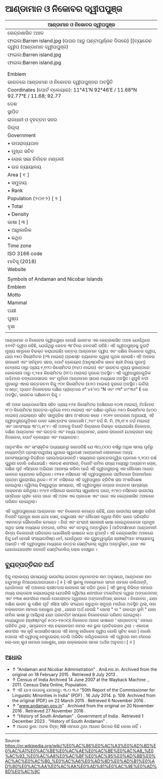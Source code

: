 # ଆଣ୍ଡାମାନ ଓ ନିକୋବର ଦ୍ୱୀପପୁଞ୍ଜ

| ଆଣ୍ଡାମାନ ଓ ନିକୋବର ଦ୍ୱୀପପୁଞ୍ଜ |
| --- |
| କେନ୍ଦ୍ରଶାସିତ ଅଞ୍ଚଳ |
| ଫାଇଲ:Barren island.jpg (ଉପର ଆଡୁ ଘଣ୍ଟାଘୂର୍ଣ୍ଣନ ଦିଗରେ) [[ବ୍ୟାରେନ ଦ୍ୱୀପ (ଆଣ୍ଡାମାନ ଦ୍ୱୀପପୁଞ୍ଜ)|ବ୍ୟାରେନ ଦ୍ୱୀପ], ରୋସ ଏବଂ ସ୍ମିଥ ଦ୍ୱୀପପର ବେଳାଭୂମି; ଆଣ୍ଡାମାନ ଦ୍ୱୀପରେ ସୂର୍ଯ୍ୟାସ୍ତ; ଆଣ୍ଡାମାନରେ ଡାଇଭିଂ |
| ଫାଇଲ:Barren island.jpg |
| ଫାଇଲ:Barren island.jpg |
|  |
|  |
| Emblem |
| ଭାରତରେ ଆଣ୍ଡାମାନ ଓ ନିକୋବର ଦ୍ୱୀପପୁଞ୍ଜର ଅବସ୍ଥିତି |
| Coordinates (ପୋର୍ଟ ବ୍ଲେୟାର): 11°41′N 92°46′E / 11.68°N 92.77°E / 11.68; 92.77 |
| ଦେଶ |
| ସ୍ଥାପିତ |
| ରାଜଧାନୀ ଓ ବୃହତ୍ତମ ସହର |
| ଜିଲ୍ଲା |
| Government |
| • ଉପରାଜ୍ୟପାଳ |
| • ମୁଖ୍ଯ ସଚିବ |
| • ଲୋକ ସଭା ନିର୍ବାଚନ ମଣ୍ଡଳୀ |
| • ଉଚ୍ଚ ନ୍ୟାୟାଳୟ |
| Area [ ୧ ] |
| • ସମୁଦାୟ |
| • Rank |
| Population (୨୦୧୨) [ ୨ ] |
| • Total |
| • Density |
| ଭାଷା [ ୩ ] |
| • ଆଧିକାରିକ |
| • କଥିତ |
| Time zone |
| ISO 3166 code |
| ମାବିସୂ (2018) |
| Website |
|  |
| Symbols of Andaman and Nicobar Islands |
| Emblem |
| Motto |
| Mammal |
| ପକ୍ଷୀ |
| ପୁଷ୍ପ |
| ବୃକ୍ଷ |
|  |

ଆଣ୍ଡାମାନ ଓ ନିକୋବର ଦ୍ୱୀପପୁଞ୍ଜ ହେଉଛି ଭାରତର ଏକ କେନ୍ଦ୍ରଶାସିତ ଅଞ୍ଚଳ ଯେଉଁଥିରେ ୫୭୨ଟି ଦ୍ୱୀପ ରହିଛି, ଯେଉଁଥିରୁ କେବଳ ୩୮ଟିରେ ଜନବସତି ରହିଛି। ଏହି ଦ୍ୱୀପପୁଞ୍ଜକୁ ଦୁଇଟି ମୁଖ୍ୟ ସମୂହରେ ବିଭକ୍ତ କରାଯାଇଛିଃ ଉତ୍ତର ଆଣ୍ଡାମାନ ଦ୍ୱୀପ ଏବଂ ଦକ୍ଷିଣ ନିକୋବର ଦ୍ୱୀପ, ଯାହା ୧୫୦ କିଲୋମିଟର (୯୩ ମାଇଲ) ପ୍ରଶସ୍ତ ଚ୍ୟାନେଲ ଦ୍ୱାରା ପୃଥକ ହୋଇଛି। ଏହି ଅଞ୍ଚଳର ରାଜଧାନୀ ଏବଂ ସର୍ବବୃହତ ସହର, ପୋର୍ଟ ବ୍ଲେୟାର (ଆନୁଷ୍ଠାନିକ ଭାବେ ଶ୍ରୀ ବିଜୟ ପୁରମ୍) ଚେନ୍ନାଇ ଠାରୁ ପ୍ରାୟ ୧,୧୯୦ କିଲୋମିଟର (୭୪୦ ମାଇଲ) ଏବଂ ଭାରତର ମୁଖ୍ୟ ଭୂଖଣ୍ଡରେ କୋଲକାତା ଠାରୁ ୧,୨୫୫ କିଲୋମିଟର (୭୮୦ ମାଇଲ) ଦୂରରେ ଅବସ୍ଥିତ। ଏହି ଦ୍ୱୀପପୁଞ୍ଜଗୁଡ଼ିକ ପଶ୍ଚିମରେ ବଙ୍ଗୋପସାଗର ଏବଂ ପୂର୍ବରେ ଆଣ୍ଡାମାନ ସାଗର ମଧ୍ୟରେ ଅବସ୍ଥିତ। ହୁଗୁଳି ନଦୀ ମୁହାଣରୁ ଏହାର ଉତ୍ତରତମ ବିନ୍ଦୁ ୯୦୧ କିଲୋମିଟର (୫୬୦ ମାଇଲ) ଦୂରରେ ଅବସ୍ଥିତ। ଇନ୍ଦିରା ପଏଣ୍ଟ, ଗ୍ରେଟ ନିକୋବରର ଦକ୍ଷିଣ ପ୍ରାନ୍ତରେ ୬° ୪୫'୧୦ "N ଏବଂ ୯୩° ୪୯'୩୬" E ରେ ଅବସ୍ଥିତ, ଭାରତର ଦକ୍ଷିଣତମ ବିନ୍ଦୁ ।

ଏହି ଅଞ୍ଚଳ ଇଣ୍ଡୋନେସିଆ ସହିତ ପ୍ରାୟ ୧୬୫ କିଲୋମିଟର (ଦକ୍ଷିଣରେ ୧୦୩ ମାଇଲ), ମିଆଁମାର ୨୮୦ କିଲୋମିଟର (ଉତ୍ତର-ପୂର୍ବରେ ୧୭୦ ମାଇଲ) ଏବଂ ଦକ୍ଷିଣ-ପୂର୍ବରେ ୬୫୦ କିଲୋମିଟର (୪୦୦ ମାଇଲ) ଥାଇଲାଣ୍ଡ ସହିତ ସାମୁଦ୍ରିକ ସୀମା ଅଂଶୀଦାର କରେ । ୨୦୧୧ ଜନଗଣନା ଅନୁଯାୟୀ, ଏହି ଦ୍ୱୀପପୁଞ୍ଜଗୁଡ଼ିକର ମୋଟ କ୍ଷେତ୍ରଫଳ ପାଖାପାଖି ୮,୨୪୯ ବର୍ଗ କି. ମି. (୩,୧୮୫ ବର୍ଗ ମାଇଲ) ଏବଂ ଜନସଂଖ୍ୟା ୩୮୦,୫୮୧। ଏହି ଅଞ୍ଚଳକୁ ତିନୋଟି ଜିଲ୍ଲାରେ ବିଭକ୍ତ କରାଯାଇଛିଃ ନିକୋବର, ଦକ୍ଷିଣ ଆଣ୍ଡାମାନ ଏବଂ ଉତ୍ତର ଏବଂ ମଧ୍ୟ ଆଣ୍ଡାମାନ, ଯାହାର ରାଜଧାନୀ ଯଥାକ୍ରମେ କାର୍ ନିକୋବର, ପୋର୍ଟ ବ୍ଲେୟାର ଏବଂ ମାୟାବନ୍ଦର।

ଆନୁବଂଶିକ ଏବଂ ସାଂସ୍କୃତିକ ଅଧ୍ୟୟନରୁ ଜଣାପଡିଛି ଯେ ୩୦,୦୦୦ ବର୍ଷରୁ ଅଧିକ ସମୟ ପୂର୍ବରୁ ମଧ୍ୟବର୍ତ୍ତୀ ପ୍ରସ୍ତରଯୁଗୀୟ ଯୁଗରେ ସ୍ୱଦେଶୀ ଆଣ୍ଡାମାନୀ ଲୋକମାନେ ଅନ୍ୟ ଜନସଂଖ୍ୟାଠାରୁ ବିଚ୍ଛିନ୍ନ ହୋଇଥାଇପାରନ୍ତି। ସଭ୍ୟତାର ପ୍ରତ୍ନତାତ୍ତ୍ୱିକ ପ୍ରମାଣ ୨,୨୦୦ ବର୍ଷ ପୁରୁଣା ବୋଲି ଦର୍ଶାଯାଇଛି। ଏକାଦଶ ଶତାବ୍ଦୀରେ, ତିନୋଟି ତାମିଲ ରାଜ୍ୟ ମଧ୍ୟରୁ ଅନ୍ୟତମ ଚୋଳ, ଦକ୍ଷିଣ ପୂର୍ବ ଏସିଆରେ ଅଭିଯାନ ଆରମ୍ଭ କରିବା ପାଇଁ ଏହି ଦ୍ୱୀପପୁଞ୍ଜକୁ ଏକ ନୌସେନା ଆଧାର ଭାବରେ ବ୍ୟବହାର କରିଥିଲେ। ୧୭୫୫ ମସିହାରେ ଏହି ଦ୍ୱୀପପୁଞ୍ଜରେ ପହଞ୍ଚିବାରେ ଦିନାମାର୍ମାନେ ପ୍ରଥମ ୟୁରୋପୀୟ ଥିଲେ। ୧୮୬୮ ମସିହାରେ ଏହି ଦ୍ୱୀପପୁଞ୍ଜ ବ୍ରିଟିଶ ରାଜ ଅଂଶବିଶେଷ ହୋଇଥିଲା। ଦ୍ୱିତୀୟ ବିଶ୍ୱଯୁଦ୍ଧ ସମୟରେ, ଏହି ଦ୍ୱୀପପୁଞ୍ଜ ଉପରେ ଜାପାନର ସାମ୍ରାଜ୍ୟ ଆକ୍ରମଣ କରିଥିଲା। ୧୯୪୭ ମସିହାରେ ଭାରତୀୟ ସ୍ୱାଧୀନତା ପରେ, ୧୯୫୦ ମସିହାରେ ଭାରତୀୟ ସମ୍ବିଧାନ ଗୃହୀତ ହେବା ପରେ ଏହି ଅଞ୍ଚଳ ଏକ ପ୍ରଦେଶ ଏବଂ ପରେ ଏକ କେନ୍ଦ୍ରଶାସିତ ଅଞ୍ଚଳରେ ପରିଣତ ହୋଇଥିଲା।

ଏହି ଦ୍ୱୀପପୁଞ୍ଜରେ ଆଣ୍ଡାମାନ ଏବଂ ନିକୋବର କମାଣ୍ଡ ରହିଛି, ଯାହା ଭାରତୀୟ ସଶସ୍ତ୍ର ବାହିନୀ ତିନୋଟି ପ୍ରମୁଖ ଶାଖା ଯଥା ସେନା, ବାୟୁସେନା ଏବଂ ନୌସେନା ଦ୍ୱାରା ମିଳିତ ଭାବେ ପରିଚାଳିତ ଏକମାତ୍ର ଭୌଗୋଳିକ କମାଣ୍ଡ । ହିନ୍ଦୀ ଏବଂ ଇଂରାଜୀ ସରକାରୀ ଭାଷା ହୋଇଥିବାବେଳେ ପ୍ରମୁଖ କଥିତ ଭାଷା ମଧ୍ୟରେ ବଙ୍ଗଳା, ତାମିଲ ଏବଂ ତେଲୁଗୁ ଅନ୍ତର୍ଭୁକ୍ତ | ଆଦିବାସୀମାନେ ଆଣ୍ଡାମାନୀ କିମ୍ବା ନିକୋବାରୀ ପରିବାରର ଯେକୌଣସି ଭାଷାରେ କଥା ହୁଅନ୍ତି। ଏହି କେନ୍ଦ୍ରଶାସିତ ଅଞ୍ଚଳରେ ହିନ୍ଦୁ ଧର୍ମ ହେଉଛି ସଂଖ୍ୟାଗରିଷ୍ଠ ଧର୍ମ, ଯେଉଁଥିରେ ଏକ ଗୁରୁତ୍ୱପୂର୍ଣ୍ଣ ଖ୍ରୀଷ୍ଟିଆନ ସଂଖ୍ୟାଲଘୁ ଅଛନ୍ତି। ଏହି ଦ୍ୱୀପପୁଞ୍ଜ ମଧ୍ୟରେ ଉତ୍ତର ସେଣ୍ଟିନେଲ୍ ଦ୍ୱୀପ ଅନ୍ତର୍ଭୁକ୍ତ, ଯାହା ଏକ ଯୋଗାଯୋଗହୀନ ଜନଜାତି ସେଣ୍ଟିନେଲିଜ୍ ଲୋକ ବାସସ୍ଥାନ ।

## ବ୍ୟୁତ୍ପତ୍ତିଗତ ଅର୍ଥ

ହିନ୍ଦୁ ମହାକାବ୍ୟ ରାମାୟଣରୁ ଭାରତୀୟ ଭଗବାନ ହନୁମାନଙ୍କ ନାମ ଅନୁସାରେ, ଆଣ୍ଡାମାନ ନାମ ହନ୍ଦୁମାନରୁ ନିଆଯାଇଥାଇପାରେ। [ ୫ ] ଏହି ସ୍ଥାନକୁ ମାଳୟମାନେ ସମାନ ନାମରେ ଡାକିଥାନ୍ତି, ଯେଉଁମାନେ ଏହି ଅଞ୍ଚଳରେ କ୍ରୀତଦାସ କାରବାର ସହ ଜଡ଼ିତ ଥିଲେ | ଏହି ସ୍ଥାନକୁ ବିଭିନ୍ନ ନାମରେ ମଧ୍ୟ ଉଲ୍ଲେଖ କରାଯାଇଥିଲା ଯେପରିକି ଦ୍ୱିତୀୟ ଶତାବ୍ଦୀରେ ଟଲେମିଙ୍କ ଦ୍ୱାରା ଅଙ୍ଗଡେମାନ୍ ଏବଂ ୧୩ଶ ଶତାବ୍ଦୀରେ ମାର୍କୋ ପୋଲୋଙ୍କ ଦ୍ୱାରରେ ଅଙ୍ଗମାନିଆନ୍ ଭାବରେ । ନିକୋବର , ଯାହା ଦକ୍ଷିଣ ଭାରତ କୁ ଦକ୍ଷିଣ ପୂର୍ବ ଏସିଆ ସହିତ ସଂଯୋଗ କରୁଥିବା ସମୁଦ୍ର ମାର୍ଗରେ ଅବସ୍ଥିତ ଥିଲା, ତାହା ନକ୍କାବରମ ନାମରେ ଜଣାଶୁଣା ଥିଲା , ଯାହାର ଅର୍ଥ ହେଉଛି " ଖୋଲା " ବା " ଉଲଗ୍ନ ଭୂମି " ଯାହା ତାମିଲ ଭାଷା ରୁ ଆସିଥିଲା ଯାହା ପରବର୍ତ୍ତୀ ସମୟରେ ନିକୋବରରେ ପରିଣତ ହୋଇଥିଲା। ମଧ୍ୟଯୁଗର (ଖ୍ରୀଷ୍ଟପୂର୍ବ ୫୦୦-୧୫୦୦) ନିକୋବର ଆରବ ଭାଷାରେ ' ଲାନ୍ଖାବଟସ୍ ' ନାମରେ ପରିଚିତ ଥିଲା , ସମ୍ଭବତଃ ଏହା ନକ୍କାବରମ ନାମର ଏକ ଭୁଲ ପ୍ରତିଲେଖନ ଥିଲା । ଏକାଦଶ ଶତାବ୍ଦୀର ଏକ କୃତି କଥାସରିତସାଗର ଏହି ନାମକୁ ନାରିକେଳ ଦ୍ୱୀପ ବୋଲି ସୂଚିତ କରେ | ମାର୍କୋ ପୋଲୋ ଏହି ଦ୍ୱୀପକୁ ନେକୁଭେରାନ୍ ବୋଲି ଅଭିହିତ କରିଥିବାବେଳେ ଏହି ଦ୍ୱୀପର ନାମ ଚୀନରେ ଲୋ-ଜାନ୍ କୁଓ ନାମରେ ଜଣାଶୁଣା, ଯାହା ନାକ୍କାଭରର ସମାନ ଅର୍ଥର ଅନୁବାଦ। [ ୬ ]

## ଆଧାର

- ↑ "Andaman and Nicobar Administration" . And.nic.in. Archived from the original on 18 February 2015 . Retrieved 8 July 2013 .
- ↑ Census of India Archived 14 June 2007 at the Wayback Machine ., 2011. Census Data Online, Population.
- ↑ ଏହି ଯାଏ ଉପରକୁ ଯାଆନ୍ତୁ: ୩.୦ ୩.୧ "50th Report of the Commissioner for Linguistic Minorities in India" (PDF) . 16 July 2014. p. 109. Archived from the original (PDF) on 22 March 2015 . Retrieved 6 November 2016 .
- ↑ "www.andaman.gov.in" . Archived from the original on 20 November 2016 . Retrieved 27 November 2016 .
- ↑ "History of South Andaman" . Government of India . Retrieved 1 December 2023 . "History of South Andaman" .
- ↑ ଆଧାର ଭୁଲ: ଅଚଳ <ref> ଚିହ୍ନ; NB ନାମରେ ଥିବା ଆଧାର ଭିତରେ କିଛି ଲେଖା ନାହିଁ ।

---
Source: https://or.wikipedia.org/wiki/%E0%AC%86%E0%AC%A3%E0%AD%8D%E0%AC%A1%E0%AC%BE%E0%AC%AE%E0%AC%BE%E0%AC%A8_%E0%AC%93_%E0%AC%A8%E0%AC%BF%E0%AC%95%E0%AD%8B%E0%AC%AC%E0%AC%B0_%E0%AC%A6%E0%AD%8D%E0%AD%B1%E0%AD%80%E0%AC%AA%E0%AC%AA%E0%AD%81%E0%AC%9E%E0%AD%8D%E0%AC%9C
